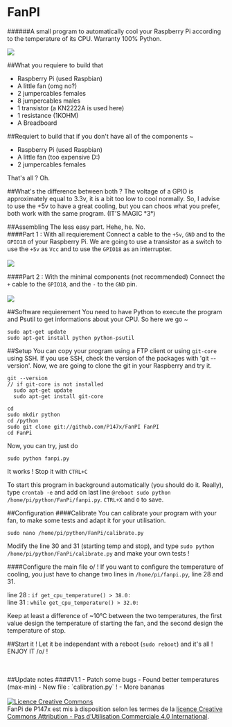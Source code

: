 # FanPI
######A small program to automatically cool your Raspberry Pi according to the temperature of its CPU. Warranty 100% Python.

<img src="http://porostase.fr/upload/IMG_20150110_1828256.jpg">


##What you requiere to build that 
- Raspberry Pi (used Raspbian)
- A little fan (omg no?)
- 2 jumpercables females
- 8 jumpercables males
- 1 transistor (a KN2222A is used here)
- 1 resistance (1KOHM)
- A Breadboard

##Requiert to build that if you don't have all of the components ~ 
- Raspberry Pi (used Raspbian)
- A little fan (too expensive D:)
- 2 jumpercables females

That's all ? Oh.

##What's the difference between both ?
The voltage of a GPIO is approximately equal to 3.3v, it is a bit too low to cool normally. So, I advise to use the +5v to have a great cooling, but you can choos what you prefer, both work with the same program. (IT'S MAGIC °3°)

##Assembling
The less easy part. Hehe, he. No. <br />
####Part 1 : With all requierement
Connect a cable to the `+5v`, `GND` and to the `GPIO18` of your Raspberry Pi. We are going to use a transistor as a switch to use the `+5v` as `Vcc` and to use the `GPIO18` as an interrupter.
<br /><br />
<img src="http://porostase.fr/upload/FanPi_bb.jpg">

####Part 2 : With the minimal components (not recommended)
Connect the `+` cable to the `GPIO18`, and the `-` to the `GND` pin.
<br /><br />
<img src="http://porostase.fr/upload/FanPi_bb4.jpg">

##Software requierement 
You need to have Python to execute the program and Psutil to get informations about your CPU. So here we go ~

```
sudo apt-get update
sudo apt-get install python python-psutil
```

##Setup
You can copy your program using a FTP client or using `git-core` using SSH. If you use SSH, check the version of the packages with 'git --version'. Now, we are going to clone the git in your Raspberry and try it. 
```
git --version
// if git-core is not installed
  sudo apt-get update
  sudo apt-get install git-core
  
cd 
sudo mkdir python
cd /python
sudo git clone git://github.com/P147x/FanPI FanPI
cd FanPi
```

Now, you can try, just do 
```
sudo python fanpi.py 
```
It works ! Stop it with `CTRL+C`

To start this program in background automatically (you should do it. Really), type `crontab -e` and add on last line `@reboot sudo python /home/pi/python/FanPi/fanpi.py`. `CTRL+X` and `O` to save.

##Configuration 
####Calibrate
You can calibrate your program with your fan, to make some tests and adapt it for your utilisation.
```
sudo nano /home/pi/python/FanPi/calibrate.py
```
Modify the line 30 and 31 (starting temp and stop), and type `sudo python /home/pi/python/FanPi/calibrate.py` and make your own tests !

####Configure the main file o/ !
If you want to configure the temperature of cooling, you just have to change two lines in `/home/pi/fanpi.py`, line 28 and 31.

line 28 : `if get_cpu_temperature() > 38.0:` <br />
line 31 : `while get_cpu_temperature() > 32.0:`

Keep at least a difference of ~10°C between the two temperatures, the first value design the temperature of starting the fan, and the second design the temperature of stop. 

##Start it !
Let it be independant with a reboot (`sudo reboot`) and it's all !<br />
ENJOY IT /o/ !<br /><br />

<br />
##Update notes
####V1.1
- Patch some bugs 
- Found better temperatures (max-min)
- New file : `calibration.py` !
- More bananas
<br /><br />
<a rel="license" href="http://creativecommons.org/licenses/by-nc/4.0/"><img alt="Licence Creative Commons" style="border-width:0" src="https://i.creativecommons.org/l/by-nc/4.0/88x31.png" /></a><br /><span xmlns:dct="http://purl.org/dc/terms/" property="dct:title">FanPi</span> de <span xmlns:cc="http://creativecommons.org/ns#" property="cc:attributionName">P147x</span> est mis à disposition selon les termes de la <a rel="license" href="http://creativecommons.org/licenses/by-nc/4.0/">licence Creative Commons Attribution - Pas d’Utilisation Commerciale 4.0 International</a>.
